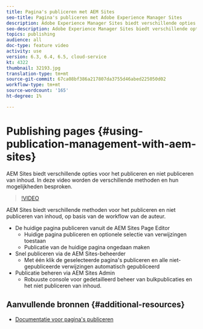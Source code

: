 ```yaml
---
title: Pagina's publiceren met AEM Sites
seo-title: Pagina's publiceren met Adobe Experience Manager Sites
description: Adobe Experience Manager Sites biedt verschillende opties voor het publiceren en niet publiceren van inhoud. In deze video worden de verschillende methoden en hun mogelijkheden besproken.
seo-description: Adobe Experience Manager Sites biedt verschillende opties voor het publiceren en niet publiceren van inhoud. In deze video worden de verschillende methoden en hun mogelijkheden besproken.
topics: publishing
audience: all
doc-type: feature video
activity: use
version: 6.3, 6.4, 6.5, cloud-service
kt: 4322
thumbnail: 32193.jpg
translation-type: tm+mt
source-git-commit: 67ca08bf386a217807da3755d46abed225050d02
workflow-type: tm+mt
source-wordcount: '165'
ht-degree: 1%

---
```



# Publishing pages {#using-publication-management-with-aem-sites}

AEM Sites biedt verschillende opties voor het publiceren en niet publiceren van inhoud. In deze video worden de verschillende methoden en hun mogelijkheden besproken.

>[!VIDEO](https://video.tv.adobe.com/v/32193?quality=12&learn=on)

AEM Sites biedt verschillende methoden voor het publiceren en niet publiceren van inhoud, op basis van de workflow van de auteur.

* De huidige pagina publiceren vanuit de AEM Sites Page Editor
   * Huidige pagina publiceren en optionele selectie van verwijzingen toestaan
   * Publicatie van de huidige pagina ongedaan maken
* Snel publiceren via de AEM Sites-beheerder
   * Met één klik de geselecteerde pagina&#39;s publiceren en alle niet-gepubliceerde verwijzingen automatisch gepubliceerd
* Publicatie beheren via AEM Sites Admin
   * Robuuste console voor gedetailleerd beheer van bulkpublicaties en het niet publiceren van inhoud.

## Aanvullende bronnen {#additional-resources}

* [Documentatie voor pagina&#39;s publiceren](https://docs.adobe.com/content/help/en/experience-manager-65/authoring/authoring/publishing-pages.html)
